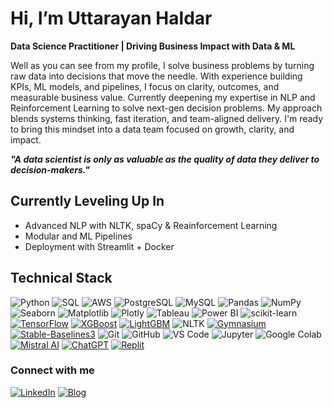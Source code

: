                                                                         
# Hi, I’m Uttarayan Haldar 
**Data Science Practitioner |  Driving Business Impact with Data & ML**

Well as you can see from my profile, I solve business problems by turning raw data into decisions that move the needle. With experience building KPIs, ML models, and pipelines, I focus on clarity, outcomes, and measurable business 
value. Currently deepening my expertise in NLP and Reinforcement Learning to solve next-gen decision problems. My approach blends systems thinking, fast iteration, and team-aligned delivery. I'm ready to bring this mindset into a 
data team focused on growth, clarity, and impact.

***"A data scientist is only as valuable as the quality of data they deliver to decision-makers."***

## Currently Leveling Up In
- Advanced NLP with NLTK, spaCy & Reainforcement Learning
- Modular and ML Pipelines
- Deployment with Streamlit + Docker


## Technical Stack

![Python](https://img.shields.io/badge/-Python-3776AB?logo=python&logoColor=white&style=for-the-badge)  ![SQL](https://img.shields.io/badge/-SQL-003B57?logo=postgresql&logoColor=white&style=for-the-badge)  ![AWS](https://img.shields.io/badge/-AWS-232F3E?logo=amazonaws&logoColor=white&style=for-the-badge) ![PostgreSQL](https://img.shields.io/badge/-PostgreSQL-4169E1?logo=postgresql&logoColor=white&style=for-the-badge)
![MySQL](https://img.shields.io/badge/-MySQL-4479A1?logo=mysql&logoColor=white&style=for-the-badge)   ![Pandas](https://img.shields.io/badge/-Pandas-150458?logo=pandas&logoColor=white&style=for-the-badge)
![NumPy](https://img.shields.io/badge/-NumPy-013243?logo=numpy&logoColor=white&style=for-the-badge)   ![Seaborn](https://img.shields.io/badge/-Seaborn-5A7AA7?style=for-the-badge)  ![Matplotlib](https://img.shields.io/badge/-Matplotlib-11557C?logo=matplotlib&logoColor=white&style=for-the-badge)   ![Plotly](https://img.shields.io/badge/-Plotly-3F4F75?logo=plotly&logoColor=white&style=for-the-badge)   ![Tableau](https://img.shields.io/badge/-Tableau-E97627?logo=tableau&logoColor=white&style=for-the-badge)   ![Power BI](https://img.shields.io/badge/-Power%20BI-F2C811?logo=powerbi&logoColor=black&style=for-the-badge)   ![scikit-learn](https://img.shields.io/badge/-Scikit--Learn-F7931E?logo=scikitlearn&logoColor=white&style=for-the-badge) [![TensorFlow](https://img.shields.io/badge/TensorFlow-FF6F00?style=for-the-badge&logo=tensorflow&logoColor=white)](https://www.tensorflow.org/)
  [![XGBoost](https://img.shields.io/badge/XGBoost-0077B6?style=for-the-badge&logoColor=white)](https://xgboost.ai/) [![LightGBM](https://img.shields.io/badge/LightGBM-27AE60?style=for-the-badge&logoColor=white)](https://lightgbm.readthedocs.io/) ![NLTK](https://img.shields.io/badge/-NLTK-FFB300?logo=nltk&logoColor=white&style=for-the-badge)   [![Gymnasium](https://img.shields.io/badge/Gymnasium-2E2E2E?style=for-the-badge&logoColor=white)](https://www.gymlibrary.dev/) [![Stable-Baselines3](https://img.shields.io/badge/Stable--Baselines3-0A1128?style=for-the-badge&logoColor=white)](https://stable-baselines3.readthedocs.io/) ![Git](https://img.shields.io/badge/-Git-F05032?logo=git&logoColor=white&style=for-the-badge)   ![GitHub](https://img.shields.io/badge/-GitHub-181717?logo=github&logoColor=white&style=for-the-badge)   ![VS Code](https://img.shields.io/badge/-VS%20Code-007ACC?logo=visualstudiocode&logoColor=white&style=for-the-badge)   ![Jupyter](https://img.shields.io/badge/-Jupyter-F37626?logo=jupyter&logoColor=white&style=for-the-badge)   ![Google Colab](https://img.shields.io/badge/-Google%20Colab-F9AB00?logo=googlecolab&logoColor=white&style=for-the-badge) [![Mistral AI](https://img.shields.io/badge/Mistral%20AI-1E2A3A?style=for-the-badge&logoColor=white)](https://mistral.ai/)  [![ChatGPT](https://img.shields.io/badge/ChatGPT-1A1A1A?style=for-the-badge&logo=openai&logoColor=green)](https://chat.openai.com/)  [![Replit](https://img.shields.io/badge/Replit-667881?style=for-the-badge&logo=replit&logoColor=white)](https://replit.com/)  



###  Connect with me 

[![LinkedIn](https://img.shields.io/badge/LinkedIn-blue?logo=linkedin&logoColor=white)](https://www.linkedin.com/in/uttarayan002)
[![Blog](https://img.shields.io/badge/Blog-111111?logo=hashnode&logoColor=white)](https://medium.com/@UttarayanData)
